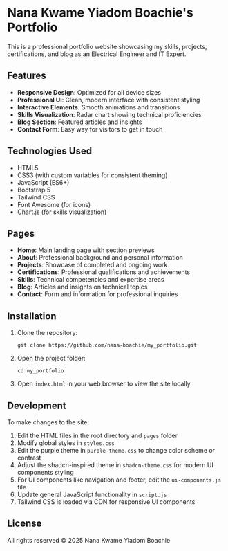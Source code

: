 # Nana Kwame Yiadom Boachie's Portfolio

This is a professional portfolio website showcasing my skills, projects, certifications, and blog as an Electrical Engineer and IT Expert.

## Features

- **Responsive Design**: Optimized for all device sizes
- **Professional UI**: Clean, modern interface with consistent styling
- **Interactive Elements**: Smooth animations and transitions
- **Skills Visualization**: Radar chart showing technical proficiencies
- **Blog Section**: Featured articles and insights
- **Contact Form**: Easy way for visitors to get in touch

## Technologies Used

- HTML5
- CSS3 (with custom variables for consistent theming)
- JavaScript (ES6+)
- Bootstrap 5
- Tailwind CSS
- Font Awesome (for icons)
- Chart.js (for skills visualization)

## Pages

- **Home**: Main landing page with section previews
- **About**: Professional background and personal information
- **Projects**: Showcase of completed and ongoing work
- **Certifications**: Professional qualifications and achievements
- **Skills**: Technical competencies and expertise areas
- **Blog**: Articles and insights on technical topics
- **Contact**: Form and information for professional inquiries

## Installation

1. Clone the repository:
   ```
   git clone https://github.com/nana-boachie/my_portfolio.git
   ```
2. Open the project folder:
   ```
   cd my_portfolio
   ```
3. Open `index.html` in your web browser to view the site locally

## Development

To make changes to the site:

1. Edit the HTML files in the root directory and `pages` folder
2. Modify global styles in `styles.css`
3. Edit the purple theme in `purple-theme.css` to change color scheme or contrast
4. Adjust the shadcn-inspired theme in `shadcn-theme.css` for modern UI components styling
5. For UI components like navigation and footer, edit the `ui-components.js` file
6. Update general JavaScript functionality in `script.js`
7. Tailwind CSS is loaded via CDN for responsive UI components

## License

All rights reserved © 2025 Nana Kwame Yiadom Boachie

